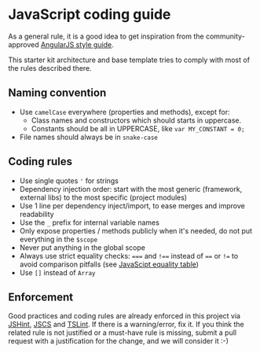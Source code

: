 # JavaScript coding guide

As a general rule, it is a good idea to get inspiration from the community-approved 
[AngularJS style guide](https://github.com/johnpapa/angular-styleguide).

This starter kit architecture and base template tries to comply with most of the rules described there.

## Naming convention

- Use `camelCase` everywhere (properties and methods), except for:
  * Class names and constructors which should starts in uppercase.
  * Constants should be all in UPPERCASE, like `var MY_CONSTANT = 0;`
- File names should always be in `snake-case`

## Coding rules

- Use single quotes `'` for strings
- Dependency injection order: start with the most generic (framework, external libs) to the most specific (project
  modules)
- Use 1 line per dependency inject/import, to ease merges and improve readability
- Use the `_` prefix for internal variable names
- Only expose properties / methods publicly when it's needed, do not put everything in the `$scope`
- Never put anything in the global scope
- Always use strict equality checks: `===` and `!==` instead of `==` or `!=` to avoid comparison pitfalls (see 
  [JavaScipt equality table](https://dorey.github.io/JavaScript-Equality-Table/))
- Use `[]` instead of `Array`

## Enforcement

Good practices and coding rules are already enforced in this project via [JSHint](http://jshint.com), 
[JSCS](http://jscs.info) and [TSLint](https://github.com/palantir/tslint). 
If there is a warning/error, fix it. If you think the related rule is not justified or a must-have rule is missing,
submit a pull request with a justification for the change, and we will consider it :-)

